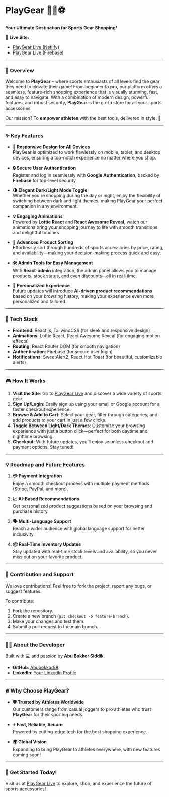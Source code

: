 # **PlayGear** 🎾🏀⚽  

**Your Ultimate Destination for Sports Gear Shopping!**  

🔗 **Live Site:**  
- [PlayGear Live (Netlify)](https://playgear.netlify.app/)  
- [PlayGear Live (Firebase)](https://assignment-10-2cdec.web.app/)
 

---

### **🚀 Overview**  

Welcome to **PlayGear** – where sports enthusiasts of all levels find the gear they need to elevate their game! From beginner to pro, our platform offers a seamless, feature-rich shopping experience that is visually stunning, fast, and easy to navigate. With a combination of modern design, powerful features, and robust security, **PlayGear** is the go-to store for all your sports accessories.  

Our mission? To **empower athletes** with the best tools, delivered in style. 🎯  

---

### **✨ Key Features**  

- **🌟 Responsive Design for All Devices**  
  PlayGear is optimized to work flawlessly on mobile, tablet, and desktop devices, ensuring a top-notch experience no matter where you shop.  

- **🔒 Secure User Authentication**  
  Register and log in seamlessly with **Google Authentication**, backed by **Firebase** for top-level security.  

- **🌗 Elegant Dark/Light Mode Toggle**  
  Whether you're shopping during the day or night, enjoy the flexibility of switching between dark and light themes, making PlayGear your perfect companion in any environment.  

- **💡 Engaging Animations**  
  Powered by **Lottie React** and **React Awesome Reveal**, watch our animations bring your shopping journey to life with smooth transitions and delightful touches.  

- **🛒 Advanced Product Sorting**  
  Effortlessly sort through hundreds of sports accessories by price, rating, and availability—making your decision-making process quick and easy.  

- **🛠️ Admin Tools for Easy Management**  
  With **React-admin** integration, the admin panel allows you to manage products, stock status, and even discounts—all in real-time.  

- **🎯 Personalized Experience**  
  Future updates will introduce **AI-driven product recommendations** based on your browsing history, making your experience even more personalized and tailored.  

---

### **🚀 Tech Stack**  

- **Frontend**: React.js, TailwindCSS (for sleek and responsive design)  
- **Animations**: Lottie React, React Awesome Reveal (for engaging motion effects)  
- **Routing**: React Router DOM (for smooth navigation)  
- **Authentication**: Firebase (for secure user login)  
- **Notifications**: SweetAlert2, React Hot Toast (for beautiful, customizable alerts)  

---

### **🎮 How It Works**  

1. **Visit the Site**: Go to [PlayGear Live](https://assignment-10-2cdec.web.app/) and discover a wide variety of sports gear.  
2. **Sign Up/Login**: Easily sign up using your email or Google account for a faster checkout experience.  
3. **Browse & Add to Cart**: Select your gear, filter through categories, and add products to your cart in just a few clicks.  
4. **Toggle Between Light/Dark Themes**: Customize your browsing experience with just a button click—perfect for both daytime and nighttime browsing.  
5. **Checkout**: With future updates, you’ll enjoy seamless checkout and payment options. Stay tuned!  

---

### **💡 Roadmap and Future Features**  

1. **💳 Payment Integration**  
   Enjoy a smooth checkout process with multiple payment methods (Stripe, PayPal, and more).  

2. **📈 AI-Based Recommendations**  
   Get personalized product suggestions based on your browsing and purchase history.  

3. **🗣️ Multi-Language Support**  
   Reach a wider audience with global language support for better inclusivity.  

4. **📦 Real-Time Inventory Updates**  
   Stay updated with real-time stock levels and availability, so you never miss out on your favorite product.  

---

### **👥 Contribution and Support**  

We love contributions! Feel free to fork the project, report any bugs, or suggest features.  

To contribute:
1. Fork the repository.
2. Create a new branch (`git checkout -b feature-branch`).
3. Make your changes and test them.
4. Submit a pull request to the main branch.

---

### **🙋‍♂️ About the Developer**  

Built with 💻 and passion by **Abu Bokkor Siddik**.  

- **GitHub**: [Abubokkor98](https://github.com/Abubokkor98)  
- **LinkedIn**: [Your LinkedIn Profile](https://www.linkedin.com/in/abubokkor)  
  

---

### **🔥 Why Choose PlayGear?**  

- **🛡️ Trusted by Athletes Worldwide**  
  Our customers range from casual joggers to pro athletes who trust **PlayGear** for their sporting needs.  

- **⚡ Fast, Reliable, Secure**  
  Powered by cutting-edge tech for the best shopping experience.  

- **🌍 Global Vision**  
  Expanding to bring PlayGear to athletes everywhere, with new features coming soon!  

---

### **🎯 Get Started Today!**  

Visit us at [PlayGear Live](https://playgear.netlify.app/) to explore, shop, and experience the future of sports accessories!  
